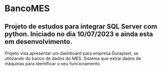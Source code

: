 # BancoMES

## Projeto de **estudos** para integrar SQL Server com python. Iniciado no dia 10/07/2023 e ainda esta em desenvolvimento.

Projeto visa apresentar um dashboard para empresa Duraplast, se utilizando do banco de dados do MES. Sistema que extrai dados de máquinas para identificar o seu funcionamento.
